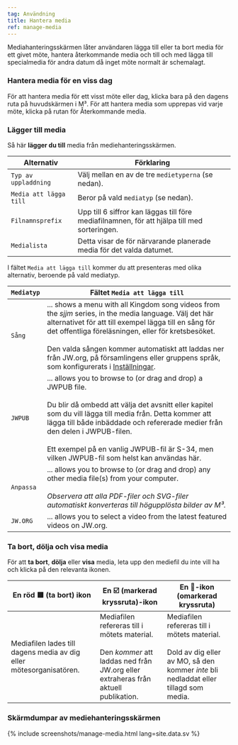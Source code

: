 ```yaml
---
tag: Användning
title: Hantera media
ref: manage-media
---
```


Mediahanteringsskärmen låter användaren lägga till eller ta bort media för ett givet möte, hantera återkommande media och till och med lägga till specialmedia för andra datum då inget möte normalt är schemalagt.

### Hantera media för en viss dag

För att hantera media för ett visst möte eller dag, klicka bara på den dagens ruta på huvudskärmen i M³. För att hantera media som upprepas vid varje möte, klicka på rutan för Återkommande media.

### Lägger till media

Så här **lägger du till** media från mediehanteringsskärmen.

| Alternativ             | Förklaring                                                                                   |
| ---------------------- | -------------------------------------------------------------------------------------------- |
| `Typ av uppladdning`   | Välj mellan en av de tre `medietyperna` (se nedan).                                          |
| `Media att lägga till` | Beror på vald `mediatyp` (se nedan).                                                         |
| `Filnamnsprefix`       | Upp till 6 siffror kan läggas till före mediafilnamnen, för att hjälpa till med sorteringen. |
| `Medialista`           | Detta visar de för närvarande planerade media för det valda datumet.                         |

I fältet `Media att lägga till` kommer du att presenteras med olika alternativ, beroende på vald mediatyp.

| `Mediatyp` | Fältet `Media att lägga till`                                                                                                                                                                                                                                                                                                                                                                                           |
| ---------- | ----------------------------------------------------------------------------------------------------------------------------------------------------------------------------------------------------------------------------------------------------------------------------------------------------------------------------------------------------------------------------------------------------------------------- |
| `Sång`     | ... shows a menu with all Kingdom song videos from the *sjjm* series, in the media language. Välj det här alternativet för att till exempel lägga till en sång för det offentliga föreläsningen, eller för kretsbesöket. <br><br> Den valda sången kommer automatiskt att laddas ner från JW.org, på församlingens eller gruppens språk, som konfigurerats i [Inställningar]({{page.lang}}/#configuration). |
| `JWPUB`    | ... allows you to browse to (or drag and drop) a JWPUB file. <br><br> Du blir då ombedd att välja det avsnitt eller kapitel som du vill lägga till media från. Detta kommer att lägga till både inbäddade och refererade medier från den delen i JWPUB-filen. <br><br> Ett exempel på en vanlig JWPUB-fil är S-34, men vilken JWPUB-fil som helst kan användas här.                             |
| `Anpassa`  | ... allows you to browse to (or drag and drop) any other media file(s) from your computer. <br><br> *Observera att alla PDF-filer och SVG-filer automatiskt konverteras till högupplösta bilder av M³.*                                                                                                                                                                                                     |
| `JW.ORG`   | ... allows you to select a video from the latest featured videos on JW.org.                                                                                                                                                                                                                                                                                                                                             |

### Ta bort, dölja och visa media

För att **ta bort**, **dölja** eller **visa** media, leta upp den mediefil du inte vill ha och klicka på den relevanta ikonen.

| En röd 🟥 (ta bort) ikon                                             | En ☑️ (markerad kryssruta)-ikon                                                                                                                      | En 🔲-ikon (omarkerad kryssruta)                                                                                                                       |
| ------------------------------------------------------------------- | ---------------------------------------------------------------------------------------------------------------------------------------------------- | ----------------------------------------------------------------------------------------------------------------------------------------------------- |
| Mediafilen lades till dagens media av dig eller mötesorganisatören. | Mediafilen refereras till i mötets material. <br><br> Den *kommer* att laddas ned från JW.org eller extraheras från aktuell publikation. | Mediafilen refereras till i mötets material. <br><br>Dold av dig eller av MO, så den kommer *inte* bli nedladdat eller tillagd som media. |

### Skärmdumpar av mediehanteringsskärmen

{% include screenshots/manage-media.html lang=site.data.sv %}
